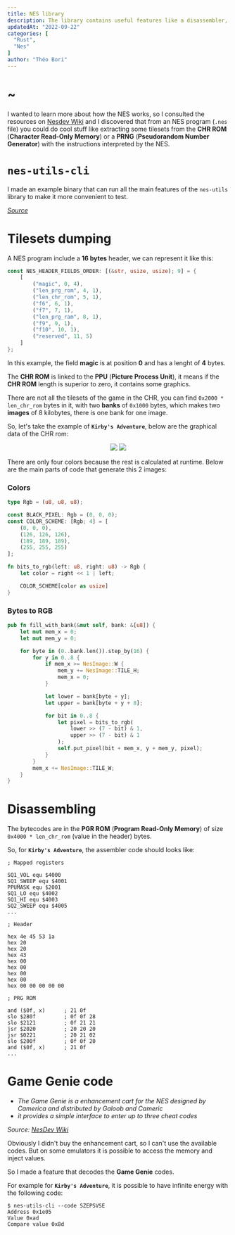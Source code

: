 ```yaml
---
title: NES library
description: The library contains useful features like a disassembler, graphic extraction (to PNG) from CHR ROM and a Game Genie encoder/decoder.
updatedAt: "2022-09-22"
categories: [
  "Rust",
  "Nes"
]
author: "Théo Bori"
---
```


# ~

I wanted to learn more about how the NES works, so I consulted the resources on [Nesdev Wiki](https://www.nesdev.org/wiki/Nesdev_Wiki) and I discovered that from an NES program (`.nes` file) you could do cool stuff like extracting some tilesets from the **CHR ROM** (**Character Read-Only Memory**) or a **PRNG** (**Pseudorandom Number Generator**) with the instructions interpreted by the NES.

# `nes-utils-cli`

I made an example binary that can run all the main features of the `nes-utils` library to make it more convenient to test.

*[Source](https://github.com/theobori/nes-utils-cli)*

# Tilesets dumping

A NES program include a **16 bytes** header, we can represent it like this:

```rust
const NES_HEADER_FIELDS_ORDER: [(&str, usize, usize); 9] = {
    [
        ("magic", 0, 4),
        ("len_prg_rom", 4, 1),
        ("len_chr_rom", 5, 1),
        ("f6", 6, 1),
        ("f7", 7, 1),
        ("len_prg_ram", 8, 1),
        ("f9", 9, 1),
        ("f10", 10, 1),
        ("reserved", 11, 5)
    ]
};
```

In this example, the field **magic** is at position **0** and has a lenght of **4** bytes.

The **CHR ROM** is linked to the **PPU** (**Picture Process Unit**), it means if the **CHR ROM** length is superior to zero, it contains some graphics.

There are not all the tilesets of the game in the CHR, you can find `0x2000 * len_chr_rom` bytes in it, with two **banks** of `0x1000` bytes, which makes two **images** of 8 kilobytes, there is one bank for one image.

So, let's take the example of **`Kirby's Adventure`**, below are the graphical data of the CHR rom:

<p align="center" width="100%">
  <img src="/kirby1.png">
  <img src="/kirby2.png">
</p>

There are only four colors because the rest is calculated at runtime.
Below are the main parts of code that generate this 2 images:

### Colors
```rust
type Rgb = (u8, u8, u8);

const BLACK_PIXEL: Rgb = (0, 0, 0);
const COLOR_SCHEME: [Rgb; 4] = [
    (0, 0, 0),
    (126, 126, 126),
    (189, 189, 189),
    (255, 255, 255)
];

fn bits_to_rgb(left: u8, right: u8) -> Rgb {
    let color = right << 1 | left;

    COLOR_SCHEME[color as usize]
}
```

### Bytes to RGB
```rust
pub fn fill_with_bank(&mut self, bank: &[u8]) {
    let mut mem_x = 0;
    let mut mem_y = 0;

    for byte in (0..bank.len()).step_by(16) {
        for y in 0..8 {
            if mem_x >= NesImage::W {
                mem_y += NesImage::TILE_H;
                mem_x = 0;
            }

            let lower = bank[byte + y];
            let upper = bank[byte + y + 8];

            for bit in 0..8 {
                let pixel = bits_to_rgb(
                    lower >> (7 - bit) & 1,
                    upper >> (7 - bit) & 1
                );
                self.put_pixel(bit + mem_x, y + mem_y, pixel);
            }
        }
        mem_x += NesImage::TILE_W;
    }
}
```

# Disassembling

The bytecodes are in the **PGR ROM** (**Program Read-Only Memory**) of size `0x4000 * len_chr_rom` (value in the header) bytes.

So, for **`Kirby's Adventure`**, the assembler code should looks like:

```asm6502
; Mapped registers

SQ1_VOL equ $4000
SQ1_SWEEP equ $4001
PPUMASK equ $2001
SQ1_LO equ $4002
SQ1_HI equ $4003
SQ2_SWEEP equ $4005
...

; Header

hex 4e 45 53 1a
hex 20
hex 20
hex 43
hex 00
hex 00
hex 00
hex 00
hex 00 00 00 00 00

; PRG ROM

and ($0f, x)      ; 21 0f
slo $280f         ; 0f 0f 28
slo $2121         ; 0f 21 21
jsr $2020         ; 20 20 20
jsr $0221         ; 20 21 02
slo $200f         ; 0f 0f 20
and ($0f, x)      ; 21 0f
...
```

# Game Genie code

- *The Game Genie is a enhancement cart for the NES designed by Camerica and distributed by Galoob and Cameric*
- *it provides a simple interface to enter up to three cheat codes*

*Source: [NesDev Wiki](https://www.nesdev.org/wiki/Game_Genie)*

Obviously I didn't buy the enhancement cart, so I can't use the available codes. But on some emulators it is possible to access the memory and inject values.

So I made a feature that decodes the **Game Genie** codes.

For example for **`Kirby's Adventure`**, it is possible to have infinite energy with the following code:

```
$ nes-utils-cli --code SZEPSVSE    
Address 0x1e05
Value 0xad
Compare value 0x8d
```
